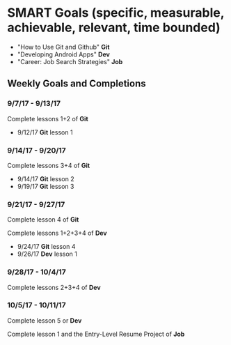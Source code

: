 # SMART Goals (specific, measurable, achievable, relevant, time bounded)

* "How to Use Git and Github" **Git**
* "Developing Android Apps" **Dev**
* "Career: Job Search Strategies" **Job**


## Weekly Goals and Completions
### 9/7/17 - 9/13/17
Complete lessons 1+2 of **Git**

* 9/12/17 **Git** lesson 1

### 9/14/17 - 9/20/17
Complete lessons 3+4 of **Git**

* 9/14/17 **Git** lesson 2
* 9/19/17 **Git** lesson 3

### 9/21/17 - 9/27/17
Complete lesson 4 of **Git**

Complete lessons 1+2+3+4 of **Dev**

* 9/24/17 **Git** lesson 4
* 9/26/17 **Dev** lesson 1

### 9/28/17 - 10/4/17
Complete lessons 2+3+4 of **Dev**

### 10/5/17 - 10/11/17
Complete lesson 5 or **Dev**

Complete lesson 1 and the Entry-Level Resume Project of **Job**


